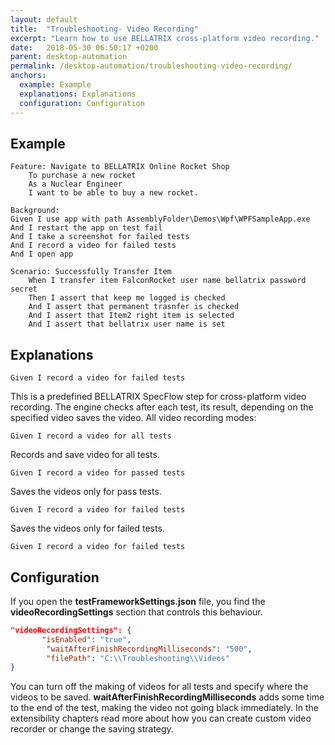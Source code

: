 ```yaml
---
layout: default
title:  "Troubleshooting- Video Recording"
excerpt: "Learn how to use BELLATRIX cross-platform video recording."
date:   2018-05-30 06:50:17 +0200
parent: desktop-automation
permalink: /desktop-automation/troubleshooting-video-recording/
anchors:
  example: Example
  explanations: Explanations
  configuration: Configuration
---
```

Example
-------
```
Feature: Navigate to BELLATRIX Online Rocket Shop
	To purchase a new rocket
	As a Nuclear Engineer 
	I want to be able to buy a new rocket.

Background:
Given I use app with path AssemblyFolder\Demos\Wpf\WPFSampleApp.exe
And I restart the app on test fail
And I take a screenshot for failed tests
And I record a video for failed tests
And I open app

Scenario: Successfully Transfer Item
	When I transfer item FalconRocket user name bellatrix password secret
	Then I assert that keep me logged is checked
    And I assert that permanent trasnfer is checked
    And I assert that Item2 right item is selected
    And I assert that bellatrix user name is set
```

Explanations
------------
```
Given I record a video for failed tests
```
This is a predefined BELLATRIX SpecFlow step for cross-platform video recording. The engine checks after each test, its result, depending on the specified video saves the video.
All video recording modes:

```
Given I record a video for all tests
```
Records and save video for all tests.
```
Given I record a video for passed tests
```
Saves the videos only for pass tests.
```
Given I record a video for failed tests
```
Saves the videos only for failed tests.
```
Given I record a video for failed tests
```

Configuration
-------------
If you open the **testFrameworkSettings.json** file, you find the **videoRecordingSettings** section that controls this behaviour.
```json
"videoRecordingSettings": {
       "isEnabled": "true",
        "waitAfterFinishRecordingMilliseconds": "500",
        "filePath": "C:\\Troubleshooting\\Videos"
}
```
You can turn off the making of videos for all tests and specify where the videos to be saved. **waitAfterFinishRecordingMilliseconds** adds some time to the end of the test, making the video not going black immediately. In the extensibility chapters read more about how you can create custom video recorder or change the saving strategy.